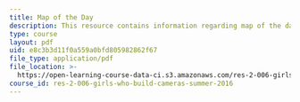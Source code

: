 ```yaml
---
title: Map of the Day
description: This resource contains information regarding map of the day.
type: course
layout: pdf
uid: e8c3b3d11f0a559a0bfd805982862f67
file_type: application/pdf
file_location: >-
  https://open-learning-course-data-ci.s3.amazonaws.com/res-2-006-girls-who-build-cameras-summer-2016/e8c3b3d11f0a559a0bfd805982862f67_MITRES_2_006SUM16_MapDay.pdf
course_id: res-2-006-girls-who-build-cameras-summer-2016
---
```

